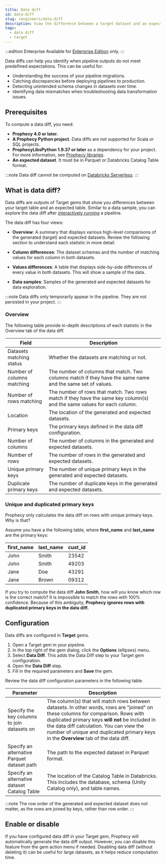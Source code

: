 ```yaml
---
title: Data diff
id: data-diff
slug: /engineers/data-diff
description: View the difference between a target dataset and an expected dataset
tags:
  - data diff
  - target
---
```


:::edition Enterprise
Available for [Enterprise Edition](/getting-started/editions/) only.
:::

Data diffs can help you identify when pipeline outputs do not meet predefined expectations. This can be useful for:

- Understanding the success of your pipeline migrations.
- Catching discrepancies before deploying pipelines to production.
- Detecting unintended schema changes in datasets over time.
- Identifying data mismatches when troubleshooting data transformation issues.

## Prerequisites

To compute a data diff, you need:

- **Prophecy 4.0 or later.**
- **A Prophecy Python project.** Data diffs are not supported for Scala or SQL projects.
- **ProphecyLibsPython 1.9.37 or later** as a dependency for your project. For more information, see [Prophecy libraries](docs/extensibility/dependencies/prophecy-libs.md).
- **An expected dataset**. It must be in Parquet or Databricks Catalog Table format.

:::note
Data diff cannot be computed on [Databricks Serverless](docs/administration/fabrics/Spark-fabrics/databricks/databricks-serverless.md).
:::

## What is data diff?

Data diffs are outputs of Target gems that show you differences between your target table and an expected table. Similar to a data sample, you can explore the data diff after [interactively running](/engineers/execution) a pipeline.

<!-- ![Data diff output](img/data-diff-output.png) -->

The data diff has four views:

- **Overview**: A summary that displays various high-level comparisons of the generated (target) and expected datasets. Review the following section to understand each statistic in more detail.

<!-- ![Data diff overview](img/data-diff-overview.png) -->

- **Column differences**: The dataset schemas and the number of matching values for each column in both datasets.

<!-- ![Data diff column](img/data-diff-columns.png) -->

- **Values differences**: A table that displays side-by-side differences of every value in both datasets. This will show a sample of the data.

<!-- ![Data diff values](img/data-diff-values.png) -->

- **Data samples**: Samples of the generated and expected datasets for data exploration.

<!-- ![Data diff samples](img/data-diff-samples.png) -->

:::note
Data diffs only temporarily appear in the pipeline. They are not persisted in your project.
:::

### Overview

The following table provide in-depth descriptions of each statistic in the Overview tab of the data diff.

| Field                      | Description                                                                                                            |
| -------------------------- | ---------------------------------------------------------------------------------------------------------------------- |
| Datasets matching status   | Whether the datasets are matching or not.                                                                              |
| Number of columns matching | The number of columns that match. Two columns match if they have the same name and the same set of values.             |
| Number of rows matching    | The number of rows that match. Two rows match if they have the same key column(s) and the same values for each column. |
| Location                   | The location of the generated and expected datasets.                                                                   |
| Primary keys               | The primary keys defined in the data diff configuration.                                                               |
| Number of columns          | The number of columns in the generated and expected datasets.                                                          |
| Number of rows             | The number of rows in the generated and expected datasets.                                                             |
| Unique primary keys        | The number of unique primary keys in the generated and expected datasets.                                              |
| Duplicate primary keys     | The number of duplicate keys in the generated and expected datasets.                                                   |

### Unique and duplicated primary keys

Prophecy only calculates the data diff on rows with unique primary keys. Why is that?

Assume you have a the following table, where **first_name** and **last_name** are the primary keys:

| first_name | last_name | cust_id |
| ---------- | --------- | ------- |
| John       | Smith     | 23542   |
| John       | Smith     | 49203   |
| Jane       | Doe       | 43291   |
| Jane       | Brown     | 09312   |

If you try to compute the data diff **John Smith**, how will you know which row is the correct match? It is impossible to match the rows with 100% confidence. Because of this ambiguity, **Prophecy ignores rows with duplicated primary keys in the data diff.**

## Configuration

Data diffs are configured in **Target** gems.

1. Open a Target gem in your pipeline.
1. In the top right of the gem dialog, click the **Options** (ellipses) menu.
1. Select **Data Diff**. This adds the Data Diff step to your Target gem configuration.
1. Open the **Data Diff** step.
1. Fill in the required parameters and **Save** the gem.

Review the data diff configuration parameters in the following table.

| Parameter                                    | Description                                                                                                                                                                                                                                                                                                              |
| -------------------------------------------- | ------------------------------------------------------------------------------------------------------------------------------------------------------------------------------------------------------------------------------------------------------------------------------------------------------------------------ |
| Specify the key columns to join datasets on  | The column(s) that will match rows between datasets. In other words, rows are "joined" on these columns for comparison. Rows with duplicated primary keys **will not** be included in the data diff calculation. You can view the number of unique and duplicated primary keys in the **Overview** tab of the data diff. |
| Specify an alternative Parquet dataset path  | The path to the expected dataset in Parquet format.                                                                                                                                                                                                                                                                      |
| Specify an alternative dataset Catalog Table | The location of the Catalog Table in Databricks. This includes the database, schema (Unity Catalog only), and table names.                                                                                                                                                                                               |

:::note
The row order of the generated and expected dataset does not matter, as the rows are joined by keys, rather than row order.
:::

## Enable or disable

If you have configured data diff in your Target gem, Prophecy will automatically generate the data diff output. However, you can disable this feature from the gem action menu if needed. Disabling data diff (without deleting it) can be useful for large datasets, as it helps reduce computation time.

